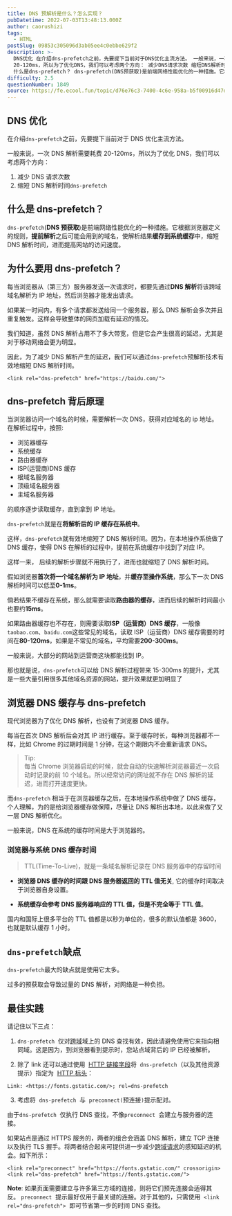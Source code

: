 ```yaml
---
title: DNS 预解析是什么？怎么实现？
pubDatetime: 2022-07-03T13:48:13.000Z
author: caorushizi
tags:
  - HTML
postSlug: 09853c305096d3ab05ee4c0ebbe629f2
description: >-
  DNS优化 在介绍dns-prefetch之前，先要提下当前对于DNS优化主流方法。 一般来说，一次DNS解析需要耗费
  20-120ms，所以为了优化DNS，我们可以考虑两个方向： 减少DNS请求次数 缩短DNS解析时间dns-prefetch
  什么是dns-prefetch？ dns-prefetch(DNS预获取)是前端网络性能优化的一种措施。它根据浏览器定义的规则，提前解析之后可能会用到的域
difficulty: 2.5
questionNumber: 1849
source: https://fe.ecool.fun/topic/d76e76c3-7400-4c6e-958a-b5f00916d47d
---
```


## DNS 优化

在介绍`dns-prefetch`之前，先要提下当前对于 DNS 优化主流方法。

一般来说，一次 DNS 解析需要耗费 20-120ms，所以为了优化 DNS，我们可以考虑两个方向：

1. 减少 DNS 请求次数
2. 缩短 DNS 解析时间`dns-prefetch`

## 什么是 dns-prefetch？

`dns-prefetch`(**DNS 预获取**)是前端网络性能优化的一种措施。它根据浏览器定义的规则，**提前解析**之后可能会用到的域名，使解析结果**缓存到系统缓存**中，缩短 DNS 解析时间，进而提高网站的访问速度。

## 为什么要用 dns-prefetch？

每当浏览器从（第三方）服务器发送一次请求时，都要先通过**DNS 解析**将该跨域域名解析为 IP 地址，然后浏览器才能发出请求。

如果某一时间内，有多个请求都发送给同一个服务器，那么 DNS 解析会多次并且重复触发。这样会导致整体的网页加载有延迟的情况。

我们知道，虽然 DNS 解析占用不了多大带宽，但是它会产生很高的延迟，尤其是对于移动网络会更为明显。

因此，为了减少 DNS 解析产生的延迟，我们可以通过`dns-prefetch`预解析技术有效地缩短 DNS 解析时间。

```
<link rel="dns-prefetch" href="https://baidu.com/">
```

## dns-prefetch 背后原理

当浏览器访问一个域名的时候，需要解析一次 DNS，获得对应域名的 ip 地址。
在解析过程中，按照:

- 浏览器缓存
- 系统缓存
- 路由器缓存
- ISP(运营商)DNS 缓存
- 根域名服务器
- 顶级域名服务器
- 主域名服务器

的顺序逐步读取缓存，直到拿到 IP 地址。

`dns-prefetch`就是在**将解析后的 IP 缓存在系统中**。

这样，`dns-prefetch`就有效地缩短了 DNS 解析时间。因为，在本地操作系统做了 DNS 缓存，使得 DNS 在解析的过程中，提前在系统缓存中找到了对应 IP。

这样一来， 后续的解析步骤就不用执行了，进而也就缩短了 DNS 解析时间。

假如浏览器**首次将一个域名解析为 IP 地址**，并**缓存至操作系统**，那么下一次 DNS 解析时间可以低至**0-1ms**。

倘若结果不缓存在系统，那么就需要读取**路由器的缓存**，进而后续的解析时间最小也要约**15ms**。

如果路由器缓存也不存在，则需要读取**ISP（运营商）DNS 缓存**，一般像`taobao.com`、`baidu.com`这些常见的域名，读取 ISP（运营商）DNS 缓存需要的时间在**80-120ms**，如果是不常见的域名，平均需要**200-300ms**。

一般来说，大部分的网站到运营商这块都能找到 IP。

那也就是说，`dns-prefetch`可以给 DNS 解析过程带来 15-300ms 的提升，尤其是一些大量引用很多其他域名资源的网站，提升效果就更加明显了

## 浏览器 DNS 缓存与 dns-prefetch

现代浏览器为了优化 DNS 解析，也设有了浏览器 DNS 缓存。

每当在首次 DNS 解析后会对其 IP 进行缓存。至于缓存时长，每种浏览器都不一样，比如 Chrome 的过期时间是 1 分钟，在这个期限内不会重新请求 DNS。

> Tip:  
> 每当 Chrome 浏览器启动的时候，就会自动的快速解析浏览器最近一次启动时记录的前 10 个域名。所以经常访问的网址就不存在 DNS 解析的延迟，进而打开速度更快。

而`dns-prefetch` 相当于在浏览器缓存之后，在本地操作系统中做了 DNS 缓存，个人理解，为的是给浏览器缓存做保障，尽量让 DNS 解析出本地，以此来做了又一层 DNS 解析优化。

一般来说，DNS 在系统的缓存时间是大于浏览器的。

### 浏览器与系统 DNS 缓存时间

> TTL(Time-To-Live)，就是一条域名解析记录在 DNS 服务器中的存留时间

- **浏览器 DNS 缓存的时间跟 DNS 服务器返回的 TTL 值无关**, 它的缓存时间取决于浏览器自身设置。

- **系统缓存会参考 DNS 服务器响应的 TTL 值，但是不完全等于 TTL 值**。

国内和国际上很多平台的 TTL 值都是以秒为单位的，很多的默认值都是 3600，也就是默认缓存 1 小时。

## `dns-prefetch`缺点

`dns-prefetch`最大的缺点就是使用它太多。

过多的预获取会导致过量的 DNS 解析，对网络是一种负担。

## 最佳实践

请记住以下三点：

1. `dns-prefetch`  仅对[跨域](https://developer.mozilla.org/zh-CN/docs/Web/HTTP/CORS)域上的 DNS 查找有效，因此请避免使用它来指向相同域。这是因为，到浏览器看到提示时，您站点域背后的 IP 已经被解析。

2. 除了 link 还可以通过使用  [HTTP 链接字段](https://developer.mozilla.org/zh-CN/docs/Web/HTTP/Headers/Link)将  `dns-prefetch`（以及其他资源提示）指定为  [HTTP 标头](https://developer.mozilla.org/zh-CN/docs/Web/HTTP/Headers)：

```
Link: <https://fonts.gstatic.com/>; rel=dns-prefetch
```

3. 考虑将  `dns-prefetch`  与  `preconnect(`预连接`)`提示配对。

由于`dns-prefetch`  仅执行 DNS 查找，不像`preconnect`  会建立与服务器的连接。

如果站点是通过 HTTPS 服务的，两者的组合会涵盖 DNS 解析，建立 TCP 连接以及执行 TLS 握手。将两者结合起来可提供进一步减少[跨域请求](https://developer.mozilla.org/zh-CN/docs/Web/HTTP/CORS)的感知延迟的机会。如下所示：

```
<link rel="preconnect" href="https://fonts.gstatic.com/" crossorigin>
<link rel="dns-prefetch" href="https://fonts.gstatic.com/">
```

**Note**: 如果页面需要建立与许多第三方域的连接，则将它们预先连接会适得其反。 `preconnect`  提示最好仅用于最关键的连接。对于其他的，只需使用  `<link rel="dns-prefetch">`  即可节省第一步的时间 DNS 查找。
